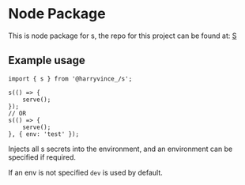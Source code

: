# Node Package
This is node package for s, the repo for this project can be found
at: [S](https://github.com/harryvince/s)

## Example usage
```
import { s } from '@harryvince_/s';

s(() => {
    serve();
});
// OR
s(() => {
    serve();
}, { env: 'test' });
```
Injects all s secrets into the environment, and an environment can be specified
if required.

If an env is not specified `dev` is used by default.
